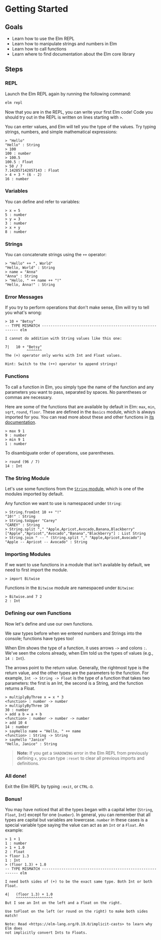 # Getting Started

## Goals

  - Learn how to use the Elm REPL
  - Learn how to manipulate strings and numbers in Elm
  - Learn how to call functions
  - Learn where to find documentation about the Elm core library

## Steps

### REPL

Launch the Elm REPL again by running the following command:

```sh
elm repl
```

Now that you are in the REPL, you can write your first Elm code! Code you should try out in the REPL is written on lines starting with `>`.

You can enter values, and Elm will tell you the type of the values.  Try typing
strings, numbers, and simple mathematical expressions:

```
> "Hello"
"Hello" : String
> 100
100 : number
> 100.5
100.5 : Float
> 50 / 7
7.142857142857143 : Float
> 4 + 3 * (6 - 2)
16 : number
```

### Variables

You can define and refer to variables:

```
> x = 5
5 : number
> y = 3
3 : number
> x + y
8 : number
```

### Strings

You can concatenate strings using the `++` operator:


```
> "Hello" ++ ", World"
"Hello, World" : String
> name = "Anna"
"Anna" : String
> "Hello, " ++ name ++ "!"
"Hello, Anna!" : String
```

### Error Messages

If you try to perform operations that don't make sense, Elm will try to tell you
what's wrong:

```
> 10 + "Betsy"
-- TYPE MISMATCH ----------------------------------------------------------- elm

I cannot do addition with String values like this one:

7|   10 + "Betsy"
          ^^^^^^^
The (+) operator only works with Int and Float values.

Hint: Switch to the (++) operator to append strings!
```

### Functions

To call a function in Elm, you simply type the name of the function and any parameters you want to pass, separated by spaces.  No parentheses or commas are necessary.

Here are some of the functions that are available by default in Elm: `max`, `min`, `sqrt`, `round`, `floor`.  These are defined in the `Basics` module, which is always imported for you. You can read more about these and other functions in [its documentation](http://package.elm-lang.org/packages/elm-lang/core/latest/Basics).

```
> max 9 1
9 : number
> min 9 1
1 : number
```

To disambiguate order of operations, use parentheses.

```
> round (96 / 7)
14 : Int
```

### The String Module

Let's use some functions from the [`String` module](http://package.elm-lang.org/packages/elm-lang/core/latest/String), which is one of the modules imported by default.

Any function we want to use is namespaced under `String`:

```
> String.fromInt 10 ++ "!"
"10!" : String
> String.toUpper "Carey"
"CAREY" : String
> String.split "," "Apple,Apricot,Avocado,Banana,Blackberry"
["Apple","Apricot","Avocado","Banana","Blackberry"] : List String
> String.join " -- " (String.split "," "Apple,Apricot,Avocado")
"Apple -- Apricot -- Avocado" : String
```

### Importing Modules

If we want to use functions in a module that isn't available by default, we need to first import the module.

```
> import Bitwise
```

Functions in the `Bitwise` module are namespaced under `Bitwise`:

```
> Bitwise.and 7 2
2 : Int
```

### Defining our own Functions

Now let's define and use our own functions.

We saw types before when we entered numbers and Strings into the console; functions have types too!

When Elm shows the type of a function, it uses arrows `->` and colons `:`. We've seen the colons already, when Elm told us the types of values (e.g., `14 : Int`).

The arrows point to the return value.  Generally, the rightmost type is the return value, and the other types are the parameters to the function.  For example, `Int -> String -> Float` is the type of a function that takes two parameters: the first is an Int, the second is a String, and the function returns a Float.

```
> multiplyByThree x = x * 3
<function> : number -> number
> multiplyByThree 10
30 : number
> add a b = a + b
<function> : number -> number -> number
> add 10 4
14 : number
> sayHello name = "Hello, " ++ name
<function> : String -> String
> sayHello "Janice"
"Hello, Janice" : String
```

> **Note:** If you get a `SHADOWING` error in the Elm REPL from previously defining `x`, you can type `:reset` to clear all previous imports and definitions.

### All done!

Exit the Elm REPL by typing `:exit`, or `CTRL-D`.


### **Bonus!**

You may have noticed that all the types began with a capital letter (`String`, `Float`, `Int`) except for one (`number`). In general, you can remember that all types are capital but variables are lowercase. `number` in these cases is a special variable type saying the value can act as an `Int` or a `Float`. An example:

```
> 1 + 1
1 : number
> 1 + 1.0
2 : Float
> floor 1.3
1 : Int
> (floor 1.3) + 1.0
-- TYPE MISMATCH ----------------------------------------------------------- elm

I need both sides of (+) to be the exact same type. Both Int or both Float.

4|   (floor 1.3) + 1.0
     ^^^^^^^^^^^^^^^^^
But I see an Int on the left and a Float on the right.

Use toFloat on the left (or round on the right) to make both sides match!

Note: Read <https://elm-lang.org/0.19.0/implicit-casts> to learn why Elm does
not implicitly convert Ints to Floats.
```
